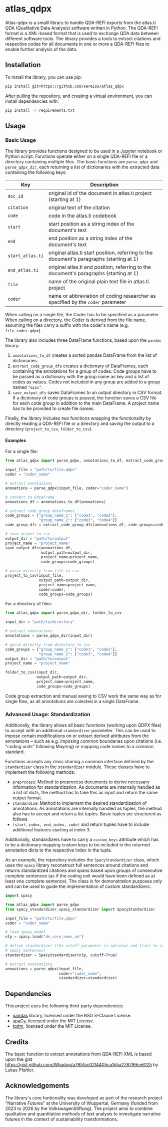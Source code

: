 # atlas_qdpx

Atlas-qdpx is a smalll library to handle QDA-REFI exports from the atlas.ti QDA (Qualitative Data Analysis) software 
written in Python. The QDA-REFI format is a XML-based format that is used to exchange QDA data between different 
software tools. The library provides a tools to extract citations and respective codes for all documents in one or 
more a QDA-REFI files to enable further analysis of the data.

## Installation

To install the library, you can use pip:

```bash
pip install git+https://github.com/sereios/atlas_qdpx
```

After pulling the repository, and creating a virtual environment, you can install dependencies with:

```bash
pip install -r requirements.txt
```

## Usage

### Basic Usage

The library provides functions designed to be used in a Jupyter notebook or Python script. Functions operate either on 
a single QDA-REFI file or a directory containing multiple files. The basic functions are `parse_qdpx` and 
`parse_qdpx_dir`, each returning a list of dictionaries with the extracted data containing the following keys:

| Key | Description |
| --- | --- |
| `doc_id` | original id of the document in atlas.ti project (starting at 1) |
| `citation` | original text of the citation |
| `code` | code in the atlas.ti codebook |
| `start` | start position as a string index of the document's text |
| `end` | end position as a string index of the document's text |
| `start_atlas.ti` | original atlas.ti start position, referring to the document's paragraphs (starting at 1) |
| `end_atlas.ti` | original atlas.ti end position, referring to the document's paragraphs (starting at 1) |
| `file` | name of the original plain text file in atlas.ti project |
| `coder` | name or abbreviation of coding researcher as specified by the `coder` parameter |

When calling on a single file, the Coder has to be specified as a parameter. When calling on a directory, the Coder 
is derived from the file name, assuming the files carry a suffix with the coder's name (e.g. `file_coder.qdpx`).

The library also includes three DataFrame functions, based upon the `pandas` library:
1. `annotations_to_df` creates a sorted pandas DataFrame from the list of dictionaries.
2. `extract_code_group_dfs` creates a dictionary of DataFrames, each containing the annotations for a group of codes.
   Code groups have to be passed as a dictionary with the group name as key and a list of codes as values. Codes 
   not included in any group are added to a group named `"misc"`.
3. `save_output_dfs` saves DataFrames to an output directory in CSV format. If a dictionary of code groups is passed, 
   the function saves a CSV file for each code group in addition to the main DataFrame. A project name has to be 
   provided to create file names.

Finally, the library includes two functions wrapping the functionality by directly reading a QDA-REFI file or a 
directory and saving the output to a directory (`project_to_csv`, `folder_to_csv`).

#### Examples

For a single file:
    
```python
from atlas_qdpx import parse_qdpx, annotations_to_df, extract_code_group_dfs, save_output_dfs, project_to_csv

input_file = "path/to/file.qdpx"
coder = "coder_name"

# extract annotations
annoations = parse_qdpx(input_file, coder="coder_name")

# convert to DataFrame
annoations_df = annotations_to_df(annoations)

# extract code group dataframes
code_groups = {"group_name_1": ["code1", "code2"],
               "group_name_2": ["code3", "code4"]}
code_group_dfs = extract_code_group_dfs(annoations_df, code_groups=code_groups)

# save output to csv
output_dir = "path/to/output"
project_name = "project_name"
save_output_dfs(annoations_df, 
                output_path=output_dir,
                project_name=project_name,
                code_groups=code_groups)

# parse directly from file to csv
project_to_csv(input_file, 
               output_path=output_dir, 
               project_name=project_name,
               coder=coder,
               code_groups=code_groups)
```

For a directory of files:

```python
from atlas_qdpx import parse_qdpx_dir, folder_to_csv

input_dir = "path/to/directory"

# extract annotations
annotations = parse_qdpx_dir(input_dir)

# parse directly from directory to csv
code_groups = {"group_name_1": ["code1", "code2"],
               "group_name_2": ["code3", "code4"]}
output_dir = "path/to/output"
project_name = "project_name"

folder_to_csv(input_dir, 
              output_path=output_dir, 
              project_name=project_name,
              code_groups=code_groups)
```

Code group extraction and manual saving to CSV work the same way as for single files, as all annotations are colected 
in a single DataFrame.

### Advanced Usage: Standardization

Additionally, the library allows all basic functions (working upon QDPX files) to accept with an additional 
`standardizer` parameter. This can be used to impose certain modifications on or extract derived attributes from the 
annotations – such as e.g. imposing common boundaries upon citations (i.e. "coding units" following Mayring) or 
mapping code names to a common standard.

Functions accepts any class sharing a common interface defined by the `Standardizer` class in the `standardizer` 
module. These classes have to implement the following methods:

- `preprocess`: Method to preprocess documents to derive necessary information for standardization. As documents are 
  internally handled as a list of dicts, the method has to take this as input and return the same output format.
- `standardize`: Method to implement the desired standardization of annotations. As annotations are internally 
  handled as tuples, the method also has to accept and return a list tuples. Basic tuples are structured as follows
- `(start_index, end_index, code)` and return tuples have to include additional features starting at index 3.

Additionally, standardizers have to carry a `custom_keys` attribute which has to be a dictionary mapping custom keys 
to be included in the returned annotation dicts to the respective index in the tuple.

As an example, the repository includes the `SpacyStandardizer` class, which uses the `spacy` library reconstruct 
full sentences around citations and returns standardized citations and spans based upon groups of consecutive 
complete sentences (as if the coding unit would have been defined as at least one complete sentence). The class is 
for demonstration purposes only and can be used to guide the implementation of custom standardizers.

```python
import spacy

from atlas_qdpx import parse_qdpx
from spacy_standardizer.spacy_standardizer import SpacyStandardizer

input_file = "path/to/file.qdpx"
coder = "coder_name"

# load spacy model
nlp = spacy.load("de_core_news_sm")

# define standardizer (the cutoff parameter is optional and tries to cut off trailing headers sometimes included in 
# spaCy sentences)
standardizer = SpacyStandardizer(nlp, cutoff=True)

# extract annotations
annoations = parse_qdpx(input_file, 
                        coder="coder_name", 
                        standardizer=standardizer)
```

## Dependencies
This project uses the following third-party dependencies: 
- [pandas](https://pandas.pydata.org/) library, licensed under the BSD 3-Clause License.
- [spaCy](https://spacy.io/), licensed under the MIT License.
- [tqdm](https://github.com/tqdm/tqdm), licensed under the MIT License.

## Credits
The basic function to extract annotations from QDA-REFI XML is based upon the gist 
https://gist.github.com/Whadup/a795fac02f4405ca1b5a278799ce6125 by Lukas Pfahler.

## Acknowledgements
The library's core funtionality was developed as part of the research project "Narrative Futures" at the University of 
Wuppertal, Germany (funded from 2023 to 2026 by the VolkswagenStiftung). The project aims to combine qualitative and 
quantitative methods of text analysis to investigate narrative futures in the context of sustainability transformations.